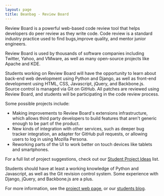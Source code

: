 ```yaml
---
layout: page
title: Beanbag - Review Board
---
```


Review Board is a powerful web-based code review tool that helps developers do peer review as they write code. Code review is a standard industry practice used to find bugs,improve quality, and mentor junior engineers.

Review Board is used by thousands of software companies including Twitter, Yahoo, and VMware, as well as many open-source projects like Apache and KDE.

Students working on Review Board will have the opportunity to learn about back-end web development using Python and Django, as well as front-end development using HTML, CSS, Javascript, jQuery, and Backbone.js. Source control is managed via Git on GitHub. All patches are reviewed using Review Board, and students will be participating in the code review process.

Some possible projects include:
* Making improvements to Review Board's extensions infrastructure, which allows third party developers to build features that aren't generic enough to be part of the product.
* New kinds of integration with other services, such as deeper bug tracker integration, an adapter for GitHub pull requests, or allowing users to log in using Mozilla Persona.
* Reworking parts of the UI to work better on touch devices like tablets and smartphones.

For a full list of project suggestions, check out our [Student Project Ideas](https://student-sonar.herokuapp.com/projects) list.

Students should have at least a working knowledge of Python and Javascript, as well as the Git revision control system. Some experience with Django, jQuery, and Backbone.js are a plus.

For more information, see the [project web page](https://www.reviewboard.org/), or our [students blog](http://reviewboardstudents.wordpress.com/).